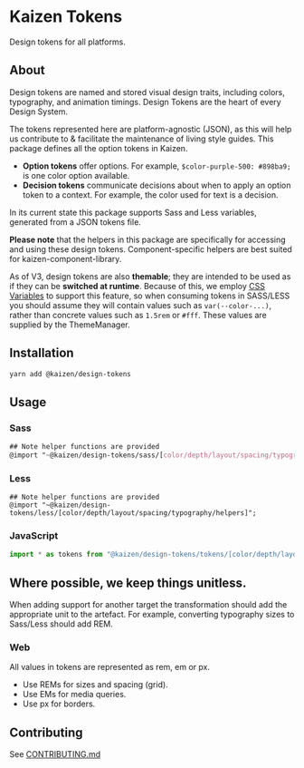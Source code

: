 # Kaizen Tokens

Design tokens for all platforms.

## About

Design tokens are named and stored visual design traits, including colors, typography, and animation timings. Design Tokens are the heart of every Design System.

The tokens represented here are platform-agnostic (JSON), as this will help us contribute to & facilitate the maintenance of living style guides. This package defines all the option tokens in Kaizen.

- **Option tokens** offer options. For example, `$color-purple-500: #898ba9;` is one color option available.
- **Decision tokens** communicate decisions about when to apply an option token to a context. For example, the color used for text is a decision.

In its current state this package supports Sass and Less variables, generated from a JSON tokens file.

**Please note** that the helpers in this package are specifically for accessing and using these design tokens. Component-specific helpers are best suited for kaizen-component-library.

As of V3, design tokens are also **themable**; they are intended to be used as if they can be **switched at runtime**. Because of this, we employ [CSS Variables](https://developer.mozilla.org/en-US/docs/Web/CSS/Using_CSS_custom_properties)
to support this feature, so when consuming tokens in SASS/LESS you should assume they will contain values such as `var(--color-...)`, rather than concrete values such as `1.5rem` or `#fff`.
These values are supplied by the ThemeManager.


## Installation

```sh
yarn add @kaizen/design-tokens
```

## Usage

### Sass

```scss
## Note helper functions are provided
@import "~@kaizen/design-tokens/sass/[color/depth/layout/spacing/typography/helpers]";
```

### Less

```less
## Note helper functions are provided
@import "~@kaizen/design-tokens/less/[color/depth/layout/spacing/typography/helpers]";
```

### JavaScript

```js
import * as tokens from "@kaizen/design-tokens/tokens/[color/depth/layout/spacing/typography]"
```

## Where possible, we keep things unitless.

When adding support for another target the transformation should add the appropriate unit to the artefact. For example, converting typography sizes to Sass/Less should add REM.

### Web

All values in tokens are represented as rem, em or px.

* Use REMs for sizes and spacing (grid).
* Use EMs for media queries.
* Use px for borders.

## Contributing

See [CONTRIBUTING.md](https://github.com/cultureamp/kaizen-design-system/blob/main/packages/design-tokens/CONTRIBUTING.md)
